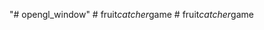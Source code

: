 "# opengl_window" 
#   f r u i t _ c a t c h e r _ g a m e  
 #   f r u i t _ c a t c h e r _ g a m e  
 